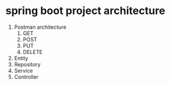 # spring boot project architecture

1. Postman architecture
    1. GET
    1. POST
    1. PUT
    1. DELETE
1. Entity
1. Repository
1. Service
1. Controller

